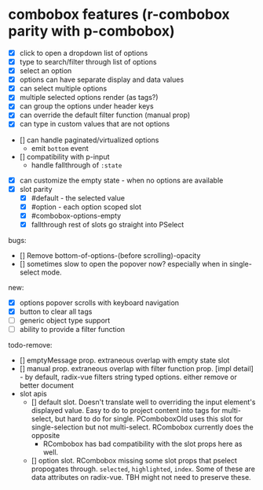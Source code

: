# combobox features (r-combobox parity with p-combobox)

- [x] click to open a dropdown list of options
- [x] type to search/filter through list of options
- [x] select an option
- [x] options can have separate display and data values
- [x] can select multiple options
- [x] multiple selected options render (as tags?)
- [x] can group the options under header keys
- [x] can override the default filter function (manual prop)
- [x] can type in custom values that are not options
- [] can handle paginated/virtualized options
  - emit `bottom` event
- [] compatibility with p-input
  - handle fallthrough of `:state`
- [x] can customize the empty state - when no options are available
- [x] slot parity
  - [x] #default - the selected value
  - [x] #option - each option scoped slot
  - [x] #combobox-options-empty
  - [x] fallthrough rest of slots go straight into PSelect

bugs:

- [] Remove bottom-of-options-(before scrolling)-opacity
- [] sometimes slow to open the popover now? especially when in single-select mode.

new:

- [x] options popover scrolls with keyboard navigation
- [x] button to clear all tags
- [ ] generic object type support
- [ ] ability to provide a filter function

todo-remove:

- [] emptyMessage prop. extraneous overlap with empty state slot
- [] manual prop. extraneous overlap with filter function prop. [impl detail] - by default, radix-vue filters string typed options. either remove or better document
- slot apis
  - [] default slot. Doesn't translate well to overriding the input element's displayed value. Easy to do to project content into tags for multi-select, but hard to do for single. PComboboxOld uses this slot for single-selection but not multi-select. RCombobox currently does the opposite
    - RCombobox has bad compatibility with the slot props here as well.
  - [] option slot. RCombobox missing some slot props that pselect propogates through. `selected`, `highlighted`, `index`. Some of these are data attributes on radix-vue. TBH might not need to preserve these.
